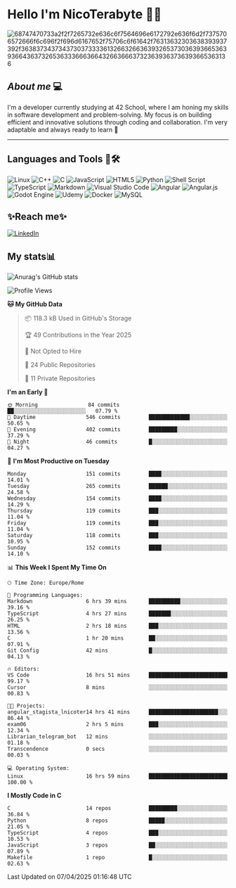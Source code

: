 # Hello I'm NicoTerabyte 🐧🔨

![68747470733a2f2f7265732e636c6f7564696e6172792e636f6d2f7375706572666f6c696f2f696d6167652f75706c6f61642f76313632303638393937392f363837343734373037333361326632663639326537303639366536393664363732653633366636643266366637323639363736393665363136](https://user-images.githubusercontent.com/58959408/232639433-cb0aea21-66f0-4508-a771-85e2089c5a87.gif)



## _About me_ 💻

I'm a developer currently studying at 42 School, where I am honing my skills in software development and problem-solving. My focus is on building efficient and innovative solutions through coding and collaboration. I'm very adaptable and always ready to learn 🚀

---

## **Languages and Tools 🧰🛠️**
![Linux](https://img.shields.io/badge/Linux-FCC624?style=for-the-badge&logo=linux&logoColor=black)
![C++](https://img.shields.io/badge/c++-%2300599C.svg?style=for-the-badge&logo=c%2B%2B&logoColor=white)
![C](https://img.shields.io/badge/c-%2300599C.svg?style=for-the-badge&logo=c&logoColor=white)
![JavaScript](https://img.shields.io/badge/javascript-%23323330.svg?style=for-the-badge&logo=javascript&logoColor=%23F7DF1E)
![HTML5](https://img.shields.io/badge/html5-%23E34F26.svg?style=for-the-badge&logo=html5&logoColor=white)
![Python](https://img.shields.io/badge/python-3670A0?style=for-the-badge&logo=python&logoColor=ffdd54)
![Shell Script](https://img.shields.io/badge/shell_script-%23121011.svg?style=for-the-badge&logo=gnu-bash&logoColor=white)
![TypeScript](https://img.shields.io/badge/typescript-%23007ACC.svg?style=for-the-badge&logo=typescript&logoColor=white)
![Markdown](https://img.shields.io/badge/markdown-%23000000.svg?style=for-the-badge&logo=markdown&logoColor=white)
![Visual Studio Code](https://img.shields.io/badge/Visual%20Studio%20Code-0078d7.svg?style=for-the-badge&logo=visual-studio-code&logoColor=white)
![Angular](https://img.shields.io/badge/angular-%23DD0031.svg?style=for-the-badge&logo=angular&logoColor=white)
![Angular.js](https://img.shields.io/badge/angular.js-%23E23237.svg?style=for-the-badge&logo=angularjs&logoColor=white)
![Godot Engine](https://img.shields.io/badge/GODOT-%23FFFFFF.svg?style=for-the-badge&logo=godot-engine)
![Udemy](https://img.shields.io/badge/Udemy-A435F0?style=for-the-badge&logo=Udemy&logoColor=white)
![Docker](https://img.shields.io/badge/docker-%230db7ed.svg?style=for-the-badge&logo=docker&logoColor=white)
![MySQL](https://img.shields.io/badge/mysql-4479A1.svg?style=for-the-badge&logo=mysql&logoColor=white)


## ✨Reach me✨
[![LinkedIn](https://img.shields.io/badge/linkedin-%230077B5.svg?style=for-the-badge&logo=linkedin&logoColor=white)](https://www.linkedin.com/in/lorenzo-nicotera/)


## My stats📊
![Anurag's GitHub stats](https://github-readme-stats.vercel.app/api?username=nicoterabyte&theme=radical&show_icons=true)

<!--START_SECTION:waka-->
![Profile Views](http://img.shields.io/badge/Profile%20Views-1-blue)

**🐱 My GitHub Data** 

> 📦 118.3 kB Used in GitHub's Storage 
 > 
> 🏆 49 Contributions in the Year 2025
 > 
> 🚫 Not Opted to Hire
 > 
> 📜 24 Public Repositories 
 > 
> 🔑 11 Private Repositories 
 > 
**I'm an Early 🐤** 

```text
🌞 Morning                84 commits          ██░░░░░░░░░░░░░░░░░░░░░░░   07.79 % 
🌆 Daytime                546 commits         █████████████░░░░░░░░░░░░   50.65 % 
🌃 Evening                402 commits         █████████░░░░░░░░░░░░░░░░   37.29 % 
🌙 Night                  46 commits          █░░░░░░░░░░░░░░░░░░░░░░░░   04.27 % 
```
📅 **I'm Most Productive on Tuesday** 

```text
Monday                   151 commits         ████░░░░░░░░░░░░░░░░░░░░░   14.01 % 
Tuesday                  265 commits         ██████░░░░░░░░░░░░░░░░░░░   24.58 % 
Wednesday                154 commits         ████░░░░░░░░░░░░░░░░░░░░░   14.29 % 
Thursday                 119 commits         ███░░░░░░░░░░░░░░░░░░░░░░   11.04 % 
Friday                   119 commits         ███░░░░░░░░░░░░░░░░░░░░░░   11.04 % 
Saturday                 118 commits         ███░░░░░░░░░░░░░░░░░░░░░░   10.95 % 
Sunday                   152 commits         ████░░░░░░░░░░░░░░░░░░░░░   14.10 % 
```


📊 **This Week I Spent My Time On** 

```text
🕑︎ Time Zone: Europe/Rome

💬 Programming Languages: 
Markdown                 6 hrs 39 mins       ██████████░░░░░░░░░░░░░░░   39.16 % 
TypeScript               4 hrs 27 mins       ███████░░░░░░░░░░░░░░░░░░   26.25 % 
HTML                     2 hrs 18 mins       ███░░░░░░░░░░░░░░░░░░░░░░   13.56 % 
C                        1 hr 20 mins        ██░░░░░░░░░░░░░░░░░░░░░░░   07.91 % 
Git Config               42 mins             █░░░░░░░░░░░░░░░░░░░░░░░░   04.13 % 

🔥 Editors: 
VS Code                  16 hrs 51 mins      █████████████████████████   99.17 % 
Cursor                   8 mins              ░░░░░░░░░░░░░░░░░░░░░░░░░   00.83 % 

🐱‍💻 Projects: 
angular_stagista_lnicoter14 hrs 41 mins      ██████████████████████░░░   86.44 % 
exam06                   2 hrs 5 mins        ███░░░░░░░░░░░░░░░░░░░░░░   12.34 % 
Librarian_telegram_bot   12 mins             ░░░░░░░░░░░░░░░░░░░░░░░░░   01.18 % 
Transcendence            0 secs              ░░░░░░░░░░░░░░░░░░░░░░░░░   00.03 % 

💻 Operating System: 
Linux                    16 hrs 59 mins      █████████████████████████   100.00 % 
```

**I Mostly Code in C** 

```text
C                        14 repos            █████████░░░░░░░░░░░░░░░░   36.84 % 
Python                   8 repos             █████░░░░░░░░░░░░░░░░░░░░   21.05 % 
TypeScript               4 repos             ███░░░░░░░░░░░░░░░░░░░░░░   10.53 % 
JavaScript               3 repos             ██░░░░░░░░░░░░░░░░░░░░░░░   07.89 % 
Makefile                 1 repo              █░░░░░░░░░░░░░░░░░░░░░░░░   02.63 % 
```




 Last Updated on 07/04/2025 01:16:48 UTC
<!--END_SECTION:waka-->
